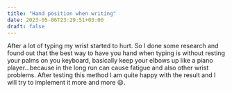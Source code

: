 ```yaml
---
title: "Hand position when writing"
date: 2023-05-06T23:29:51+03:00
draft: false 
---
```


After a lot of typing my wrist started to hurt.
So I done some research and found out that the best way
to have you hand when typing is without resting your palms
on you keyboard, basically keep your elbows up like a
piano player...because in the long run can cause 
fatigue and also other wrist problems. After testing this 
method I am quite happy with the result and I will try to
implement it more and more :smiley:. 

